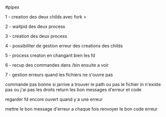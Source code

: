 #pipex



1 - creation des deux childs avec fork >

2 - waitpid des deux process 

3 - creation des deux process 

4 - possibiliter de gestion erreur des creations des childs

5 - process creaton en changant bien les fd 

6 - recup des commandes dans /bin ensuite a voir 




7 -  gestion erreurs quand les fichiers ne s'ouvre pas 

commande pas bonne 
si jarrive a trouver le path ou pas 
le fichier in n'existe pas ou j'ai pas les droits
return les bon messages d'erreur et code  


regarder fd encore ouvert
quand y a une erreur 

mettre le bon message d'erreur a chaque fois
renvoyer le bon code erreur 